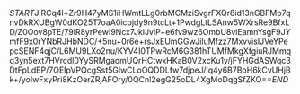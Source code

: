 $START$JiRCq4l+Zr9H47yMS1iHWmtLLg0rbMCMziSvgrFXQr8id13nGBFMb7qnvDkRXUBgW0dKO25T7oaA0icpjdy9n9tcLt+1PwdgLtLSAnw5WXrsRe9BfxLD/Z0Oov8pTE/79iR8yrPewI9Ncx7JklJvIP+e6fv9wz6OmbU8viEamnYsgF9JYmfF9x0rYNbRJHbNDC/+5nu+0r6e+rsJxEUmGGwJiIuMfzz7MxvvisIJVeYPepcSENF4qjC/L6MU9LXo2nu/KYV4I0TPwRcM6G381hTUMfMkgXfgiuRJMmqq3yn5ext7HVrcdl0YySRMgaomUQrHCtwxHKaB0V2xcKu1y/jFYHGdASWqc3DtFpLdEP/7QEIpVPQcgSst5GlwCLoOQDDLfw7djpeJ/Iq4y6B7BoH6kCvUHjBk+/yoIwFxyPri8KzOerZRjAFOry/0QCnl2egG25oDL4XgMoDqgSfZKQ==$END$